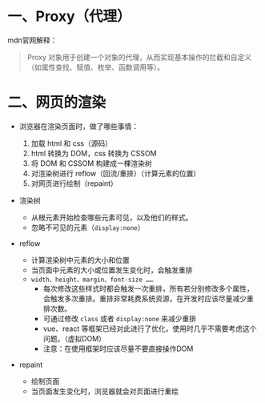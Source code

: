 # 一、Proxy（代理）
mdn官网解释：
> Proxy 对象用于创建一个对象的代理，从而实现基本操作的拦截和自定义（如属性查找、赋值、枚举、函数调用等）。

# 二、网页的渲染
- 浏览器在渲染页面时，做了哪些事情：
  1. 加载 html 和 css（源码）
  2. html 转换为 DOM，css 转换为 CSSOM
  3. 将 DOM 和 CSSOM 构建成一棵渲染树
  4. 对渲染树进行 reflow（回流/重排）（计算元素的位置）
  5. 对网页进行绘制（repaint）

- 渲染树
  - 从根元素开始检查哪些元素可见，以及他们的样式。
  - 忽略不可见的元素（`display:none`）

- reflow
  - 计算渲染树中元素的大小和位置
  - 当页面中元素的大小或位置发生变化时，会触发重排
  - `width、height、margin、font-size ……`
    - 每次修改这些样式时都会触发一次重排，所有若分别修改多个属性，会触发多次重排。重排非常耗费系统资源，在开发时应该尽量减少重排次数。
    - 可通过修改 `class` 或者 `display:none` 来减少重排
    - vue、react 等框架已经对此进行了优化，使用时几乎不需要考虑这个问题。（虚拟DOM）
    - 注意：在使用框架时应该尽量不要直接操作DOM

- repaint
  - 绘制页面
  - 当页面发生变化时，浏览器就会对页面进行重绘
